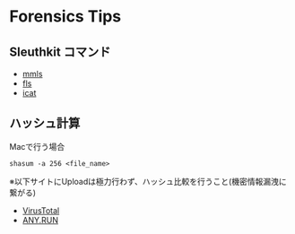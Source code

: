 # Forensics Tips
## Sleuthkit コマンド
- [mmls](http://www.kazamiya.net/Sleuthkit/mmls)
- [fls](http://www.kazamiya.net/SleuthKit/fls)
- [icat](http://www.kazamiya.net/SleuthKit/icat)

## ハッシュ計算
Macで行う場合
```
shasum -a 256 <file_name>
```
※以下サイトにUploadは極力行わず、ハッシュ比較を行うこと(機密情報漏洩に繋がる)
- [VirusTotal](https://www.virustotal.com/gui/home/)
- [ANY.RUN](https://any.run/)
